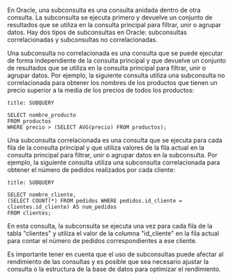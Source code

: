 En Oracle, una subconsulta es una consulta anidada dentro de otra consulta. La subconsulta se ejecuta primero y devuelve un conjunto de resultados que se utiliza en la consulta principal para filtrar, unir o agrupar datos. Hay dos tipos de subconsultas en Oracle: subconsultas correlacionadas y subconsultas no correlacionadas.

Una subconsulta no correlacionada es una consulta que se puede ejecutar de forma independiente de la consulta principal y que devuelve un conjunto de resultados que se utiliza en la consulta principal para filtrar, unir o agrupar datos. Por ejemplo, la siguiente consulta utiliza una subconsulta no correlacionada para obtener los nombres de los productos que tienen un precio superior a la media de los precios de todos los productos:

```ad-important
title: SUBQUERY
```
```
SELECT nombre_producto
FROM productos
WHERE precio > (SELECT AVG(precio) FROM productos);
```

Una subconsulta correlacionada es una consulta que se ejecuta para cada fila de la consulta principal y que utiliza valores de la fila actual en la consulta principal para filtrar, unir o agrupar datos en la subconsulta. Por ejemplo, la siguiente consulta utiliza una subconsulta correlacionada para obtener el número de pedidos realizados por cada cliente:

```ad-example
title: SUBQUERY
```
```
SELECT nombre_cliente, 
(SELECT COUNT(*) FROM pedidos WHERE pedidos.id_cliente = clientes.id_cliente) AS num_pedidos
FROM clientes;
```

En esta consulta, la subconsulta se ejecuta una vez para cada fila de la tabla "clientes" y utiliza el valor de la columna "id_cliente" en la fila actual para contar el número de pedidos correspondientes a ese cliente.

Es importante tener en cuenta que el uso de subconsultas puede afectar al rendimiento de las consultas y es posible que sea necesario ajustar la consulta o la estructura de la base de datos para optimizar el rendimiento.

